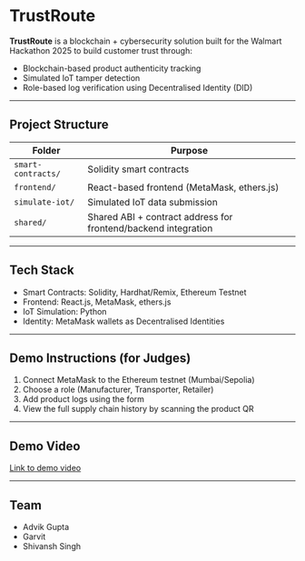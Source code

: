 # TrustRoute

**TrustRoute** is a blockchain + cybersecurity solution built for the Walmart Hackathon 2025 to build customer trust through:
- Blockchain-based product authenticity tracking
- Simulated IoT tamper detection
- Role-based log verification using Decentralised Identity (DID)

---

## Project Structure

| Folder         | Purpose |
|----------------|---------|
| `smart-contracts/` | Solidity smart contracts |
| `frontend/`    | React-based frontend (MetaMask, ethers.js) |
| `simulate-iot/`| Simulated IoT data submission |
| `shared/`      | Shared ABI + contract address for frontend/backend integration |

---

##  Tech Stack

-  Smart Contracts: Solidity, Hardhat/Remix, Ethereum Testnet
-  Frontend: React.js, MetaMask, ethers.js
-  IoT Simulation: Python
-  Identity: MetaMask wallets as Decentralised Identities

---

##  Demo Instructions (for Judges)

1. Connect MetaMask to the Ethereum testnet (Mumbai/Sepolia)
2. Choose a role (Manufacturer, Transporter, Retailer)
3. Add product logs using the form
4. View the full supply chain history by scanning the product QR

---

##  Demo Video

 [Link to demo video](https://youtu.be/fuNbjsp9HLo?si=t2kVYSJfaCx7jCrr) 

---

##  Team

- Advik Gupta
- Garvit 
- Shivansh Singh 
